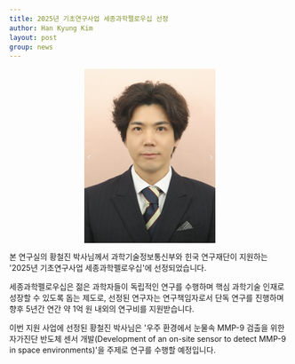 ```yaml
---
title: 2025년 기초연구사업 세종과학펠로우십 선정
author: Han Kyung Kim
layout: post
group: news
---
```


<img src="/static/img/members/CJHwang.png" alt="MR5 2220 empty" class="img-responsive" style="display: block; margin: 0 auto;">

 본 연구실의 황철진 박사님께서 과학기술정보통신부와 힌국 연구재단이 지원하는 '2025년 기초연구사업 세종과학펠로우십'에 선정되었습니다.


세종과학펠로우십은 젊은 과학자들이 독립적인 연구를 수행하며 핵심 과학기술 인재로 성장할 수 있도록 돕는 제도로, 선정된 연구자는 연구책임자로서 단독 연구를 진행하며 향후 5년간 연간 약 1억 원 내외의 연구비를 지원받습니다.


이번 지원 사업에 선정된 황철진 박사님은 '우주 환경에서 눈물속 MMP-9 검출을 위한 자가진단 반도체 센서 개발(Development of an on-site sensor to detect MMP-9 in space environments)'을 주제로 연구를 수행할 예정입니다.